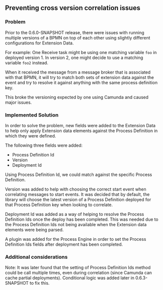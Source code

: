 ## Preventing cross version correlation issues

### Problem

Prior to the 0.6.0-SNAPSHOT release, there were issues with running multiple versions of a BPMN on
top of each other using slightly different configurations for Extension Data. 

For example: One Receive task might be using one matching variable `foo` in deployed version 1. 
In version 2, one might decide to use a matching variable `foo2` instead. 

When it received the message from a message broker that is associated with that BPMN, it will try to
match both sets of extension data against the event and try to resolve it against anything with the
same process definition key.

This broke the versioning expected by one using Camunda and caused major issues.

### Implemented Solution

In order to solve the problem, new fields were added to the Extension Data to help only apply Extension
data elements against the Process Definition in which they were defined. 

The following three fields were added:
- Process Definition Id
- Version
- Deployment Id

Using Process Definition Id, we could match against the specific Process Definition.

Version was added to help with choosing the correct start event when correlating messages to start
events. It was decided that by default, the library will choose the latest version of a Process Definition
deployed for that Process Definition key when looking to correlate.

Deployment Id was added as a way of helping to resolve the Process Definition Ids once the deploy has
been completed. This was needed due to the Process Definition Ids not being available when the Extension
data elements were being parsed.

A plugin was added for the Process Engine in order to set the Process Definition Ids fields after
deployment has been completed.

### Additional considerations

Note: It was later found that the setting of Process Definition Ids method could be call multiple
times, even during correlation (since Camunda can cache partial deployments). Conditional logic
was added later in 0.6.3-SNAPSHOT to fix this.